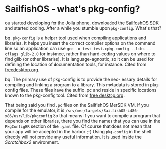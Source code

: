 # SailfishOS - what's pkg-config?

ou started developing for the Jolla phone, downloaded the [SailfoshOS SDK](https://sailfishos.org) and started coding. After a while you stumble upon `pkg-config`. What's that?

bq. `pkg-config` is a helper tool used when compiling applications and libraries. It helps you insert the correct compiler options on the command line so an application can use `gcc -o test test.cpkg-config --libs --cflags glib-2.0` for instance, rather than hard-coding values on where to find glib (or other libraries). It is language-agnostic, so it can be used for defining the location of documentation tools, for instance.
Cited from [freedesktop.org](http://www.freedesktop.org/wiki/Software/pkg-config/).

bq. The primary use of pkg-config is to provide the nec- essary details for compiling and linking a program to a library. This metadata is stored in pkg-config files. These files have the suffix .pc and reside in specific locations known to the pkg-config tool.
Cited from [free desktop.org](http://people.freedesktop.org/~dbn/pkg-config-guide.html).

That being said you find `.pc` files on the SailfishOS MerSDK VM. If you compile for the emulator, it is `/srv/mer/targets/SailfishOS-i486-x86/usr/lib/pkgconfig`
So that means if you want to compile a program that depends on other libraries, there you find the names that you can use in the `PkgConfigBR` section of the `.yaml` file. Of course that does not mean that your app will be accepted in the harbor ;-)
Using `pkg-config` in the shell directly will not provide any useful information. It is used inside the _Scratchbox2_ environment.